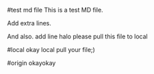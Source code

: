 #test md file
This is a test MD file.

Add extra lines.

And also.
add line
halo please pull this file to local

#local
okay local pull your file;)

#origin
okayokay


